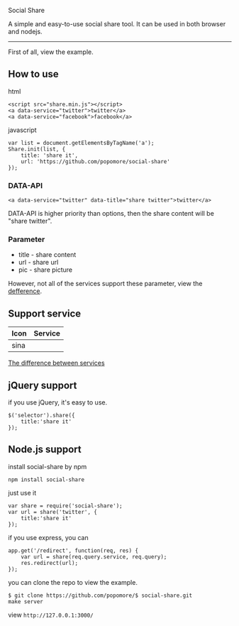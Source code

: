 Social Share

A simple and easy-to-use social share tool. It can be used in both browser and nodejs.

---

First of all, view the example.

## How to use

html

```
<script src="share.min.js"></script>
<a data-service="twitter">twitter</a>
<a data-service="facebook">facebook</a>
```

javascript

```
var list = document.getElementsByTagName('a');
Share.init(list, {
    title: 'share it',
    url: 'https://github.com/popomore/social-share'
});
```

### DATA-API

```
<a data-service="twitter" data-title="share twitter">twitter</a>
```

DATA-API is higher priority than options, then the share content will be "share twitter".

### Parameter

 -  title - share content
 -  url - share url
 -  pic - share picture
 
However, not all of the services support these parameter, view the [defference](https://github.com/popomore/social-share/wiki).

## Support service

Icon | Service
------ | ------
   | sina

[The difference between services](https://github.com/popomore/social-share/wiki)

## jQuery support

if you use jQuery, it's easy to use.

```
$('selector').share({
    title:'share it'
});
```

## Node.js support

install social-share by npm

```
npm install social-share
```

just use it

```
var share = require('social-share');
var url = share('twitter', {
    title:'share it'
});
```

if you use express, you can

```
app.get('/redirect', function(req, res) {
    var url = share(req.query.service, req.query);
    res.redirect(url);
});
```

you can clone the repo to view the example.

```
$ git clone https://github.com/popomore/$ social-share.git
make server
```

view `http://127.0.0.1:3000/`



